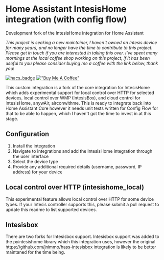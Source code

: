 # Home Assistant IntesisHome integration (with config flow)
Development fork of the IntesisHome integration for Home Assistant

*This project is seeking a new maintainer, I haven't owned an Intesis device for many years, and no longer have the time to contribute to this project. Please get in touch if you are interested in taking this over. I've spent many mornings at the local coffee shop working on this project, if it has been useful to you please consider buying me a coffee with the link below, thank you!*

[![hacs_badge](https://img.shields.io/badge/HACS-Custom-41BDF5.svg?style=for-the-badge)](https://github.com/hacs/integration)
[!["Buy Me A Coffee"](https://www.buymeacoffee.com/assets/img/custom_images/orange_img.png)](https://www.buymeacoffee.com/jnimmo)


This custom integration is a fork of the core integration for IntesisHome which adds experimental support for local control over HTTP for selected devices, local control over WMP (IntesisBox), and cloud control for IntesisHome, anywAir, airconwithme.
This is ready to integrate back into Home Assistant Core however it needs unit tests written for Config Flow for that to be able to happen, which I haven't got the time to invest in at this stage.

## Configuration
1. Install the integration
2. Navigate to integrations and add the IntesisHome integration through the user interface
3. Select the device type
4. Provide any additional required details (username, password, IP address) for your device


## Local control over HTTP (intesishome_local)
This experimental feature allows local control over HTTP for some device types.
If your Intesis controller supports this, please submit a pull request to update this readme to list supported devices.

## Intesisbox
There are two forks for Intesisbox support. Intesisbox support was added to the pyintesishome library which this integration uses, however the original https://github.com/jnimmo/hass-intesisbox integration is likely to be better maintaned for the time being. 
